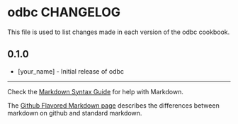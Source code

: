 odbc CHANGELOG
==============

This file is used to list changes made in each version of the odbc cookbook.

0.1.0
-----
- [your_name] - Initial release of odbc

- - -
Check the [Markdown Syntax Guide](http://daringfireball.net/projects/markdown/syntax) for help with Markdown.

The [Github Flavored Markdown page](http://github.github.com/github-flavored-markdown/) describes the differences between markdown on github and standard markdown.
